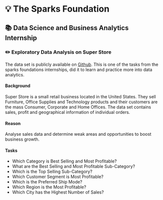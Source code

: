 # 💡 The Sparks Foundation
## 📚 Data Science and Business Analytics Internship
### ✏️ Exploratory Data Analysis on Super Store
The data set is publicly available on [Github](https://mv1249.github.io/).
This is one of the tasks from the sparks foundations internships, did it to learn and practice more into data analytics.

#### Background
Super Store is a small retail business located in the United States. They sell Furniture, Office Supplies and Technology products and their customers are the mass Consumer, Corporate and Home Offices. The data set contains sales, profit and geographical information of individual orders.

#### Reason
Analyse sales data and determine weak areas and opportunities to boost business growth.

#### Tasks
- Which Category is Best Selling and Most Profitable?
- What are the Best Selling and Most Profitable Sub-Category?
- Which is the Top Selling Sub-Category?
- Which Customer Segment is Most Profitable?
- Which is the Preferred Ship Mode?
- Which Region is the Most Profitable?
- Which City has the Highest Number of Sales?






